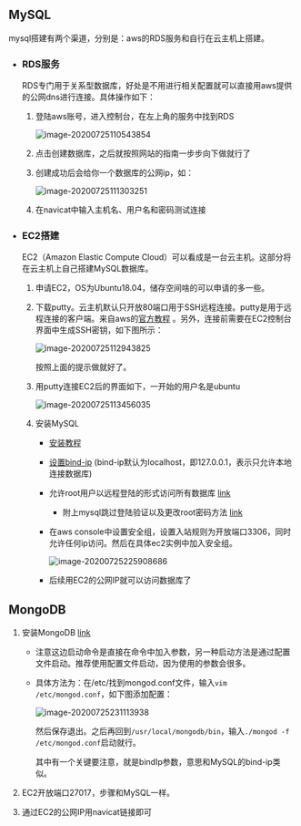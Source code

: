 ## MySQL

mysql搭建有两个渠道，分别是：aws的RDS服务和自行在云主机上搭建。

* ### RDS服务

  RDS专门用于关系型数据库，好处是不用进行相关配置就可以直接用aws提供的公网dns进行连接。具体操作如下：

  1. 登陆aws账号，进入控制台，在左上角的服务中找到RDS

     ![image-20200725110543854](A:\Code\暑期web项目\JuPiao-Net\docs\服务器搭建指南\assert\image-20200725110543854.png)

  2. 点击创建数据库，之后就按照网站的指南一步步向下做就行了

  3. 创建成功后会给你一个数据库的公网ip，如：

     ![image-20200725111303251](A:\Code\暑期web项目\JuPiao-Net\docs\服务器搭建指南\assert\image-20200725111303251.png)

  4. 在navicat中输入主机名、用户名和密码测试连接



* ### EC2搭建

  EC2（Amazon Elastic Compute Cloud）可以看成是一台云主机。这部分将在云主机上自己搭建MySQL数据库。

  1. 申请EC2，OS为Ubuntu18.04，储存空间啥的可以申请的多一些。

  2. 下载putty。云主机默认只开放80端口用于SSH远程连接。putty是用于远程连接的客户端。来自aws的[官方教程](https://docs.aws.amazon.com/zh_cn/AWSEC2/latest/UserGuide/putty.html) 。另外，连接前需要在EC2控制台界面中生成SSH密钥，如下图所示：

     ![image-20200725112943825](A:\Code\暑期web项目\JuPiao-Net\docs\服务器搭建指南\assert\image-20200725112943825.png)

     按照上面的提示做就好了。

  3. 用putty连接EC2后的界面如下，一开始的用户名是ubuntu

     ![image-20200725113456035](A:\Code\暑期web项目\JuPiao-Net\docs\服务器搭建指南\assert\image-20200725113456035.png)

  4. 安装MySQL

     * [安装教程](https://blog.csdn.net/weixin_42209572/article/details/98983741)

     - [设置bind-ip](https://blog.csdn.net/zc5450725/article/details/89054441) (bind-ip默认为localhost，即127.0.0.1，表示只允许本地连接数据库)

     - 允许root用户以远程登陆的形式访问所有数据库 [link](https://www.cnblogs.com/wintest/p/11442920.html)

       - 附上mysql跳过登陆验证以及更改root密码方法 [link](https://www.linuxidc.com/Linux/2018-05/152586.htm)

     - 在aws console中设置安全组，设置入站规则为开放端口3306，同时允许任何ip访问。然后在具体ec2实例中加入安全组。

       ![image-20200725225908686](A:\Code\暑期web项目\JuPiao-Net\docs\服务器搭建指南\assert\image-20200725225908686.png)

     - 后续用EC2的公网IP就可以访问数据库了

     



## MongoDB

1. 安装MongoDB [link](https://www.runoob.com/mongodb/mongodb-linux-install.html)

   - 注意这边启动命令是直接在命令中加入参数，另一种启动方法是通过配置文件启动。推荐使用配置文件启动，因为使用的参数会很多。

   - 具体方法为：在/etc/找到mongod.conf文件，输入`vim /etc/mongod.conf`，如下图添加配置：

     ![image-20200725231113938](A:\Code\暑期web项目\JuPiao-Net\docs\服务器搭建指南\assert\image-20200725231113938.png)

     然后保存退出。之后再回到`/usr/local/mongodb/bin`，输入`./mongod -f /etc/mongod.conf`启动就行。

     其中有一个关键要注意，就是bindIp参数，意思和MySQL的bind-ip类似。

2. EC2开放端口27017，步骤和MySQL一样。
3. 通过EC2的公网IP用navicat链接即可

